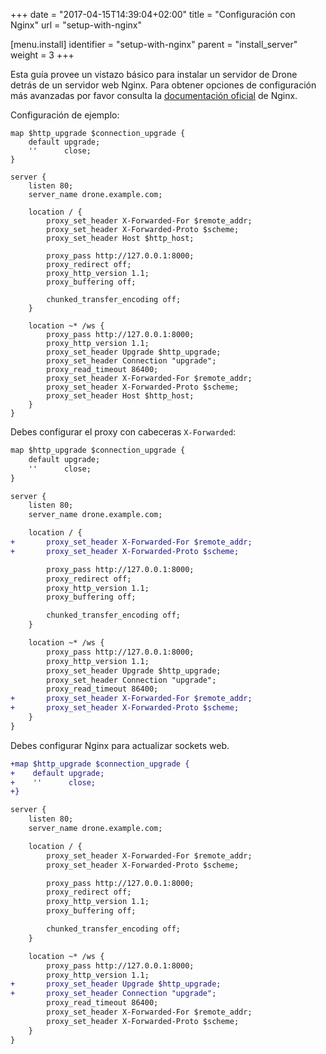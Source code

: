+++
date = "2017-04-15T14:39:04+02:00"
title = "Configuración con Nginx"
url = "setup-with-nginx"

[menu.install]
  identifier = "setup-with-nginx"
  parent = "install_server"
  weight = 3
+++

Esta guía provee un vistazo básico para instalar un servidor de Drone detrás de un servidor web Nginx. Para obtener opciones de configuración más avanzadas por favor consulta la [documentación oficial](https://www.nginx.com/resources/admin-guide/) de Nginx.

Configuración de ejemplo:

```nginx
map $http_upgrade $connection_upgrade {
    default upgrade;
    ''      close;
}

server {
    listen 80;
    server_name drone.example.com;

    location / {
        proxy_set_header X-Forwarded-For $remote_addr;
        proxy_set_header X-Forwarded-Proto $scheme;
        proxy_set_header Host $http_host;

        proxy_pass http://127.0.0.1:8000;
        proxy_redirect off;
        proxy_http_version 1.1;
        proxy_buffering off;

        chunked_transfer_encoding off;
    }

    location ~* /ws {
        proxy_pass http://127.0.0.1:8000;
        proxy_http_version 1.1;
        proxy_set_header Upgrade $http_upgrade;
        proxy_set_header Connection "upgrade";
        proxy_read_timeout 86400;
        proxy_set_header X-Forwarded-For $remote_addr;
        proxy_set_header X-Forwarded-Proto $scheme;
        proxy_set_header Host $http_host;
    }
}
```

Debes configurar el proxy con cabeceras `X-Forwarded`:

```diff
map $http_upgrade $connection_upgrade {
    default upgrade;
    ''      close;
}

server {
    listen 80;
    server_name drone.example.com;

    location / {
+       proxy_set_header X-Forwarded-For $remote_addr;
+       proxy_set_header X-Forwarded-Proto $scheme;

        proxy_pass http://127.0.0.1:8000;
        proxy_redirect off;
        proxy_http_version 1.1;
        proxy_buffering off;

        chunked_transfer_encoding off;
    }

    location ~* /ws {
        proxy_pass http://127.0.0.1:8000;
        proxy_http_version 1.1;
        proxy_set_header Upgrade $http_upgrade;
        proxy_set_header Connection "upgrade";
        proxy_read_timeout 86400;
+       proxy_set_header X-Forwarded-For $remote_addr;
+       proxy_set_header X-Forwarded-Proto $scheme;
    }
}
```

Debes configurar Nginx para actualizar sockets web.

```diff
+map $http_upgrade $connection_upgrade {
+    default upgrade;
+    ''      close;
+}

server {
    listen 80;
    server_name drone.example.com;

    location / {
        proxy_set_header X-Forwarded-For $remote_addr;
        proxy_set_header X-Forwarded-Proto $scheme;

        proxy_pass http://127.0.0.1:8000;
        proxy_redirect off;
        proxy_http_version 1.1;
        proxy_buffering off;

        chunked_transfer_encoding off;
    }

    location ~* /ws {
        proxy_pass http://127.0.0.1:8000;
        proxy_http_version 1.1;
+       proxy_set_header Upgrade $http_upgrade;
+       proxy_set_header Connection "upgrade";
        proxy_read_timeout 86400;
        proxy_set_header X-Forwarded-For $remote_addr;
        proxy_set_header X-Forwarded-Proto $scheme;
    }
}
```
